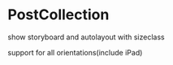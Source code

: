 # PostCollection
show storyboard and autolayout with sizeclass

support for all orientations(include iPad)

